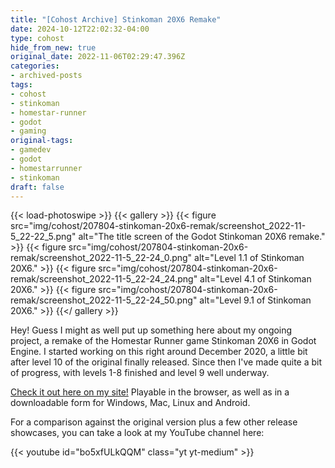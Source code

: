 ```yaml
---
title: "[Cohost Archive] Stinkoman 20X6 Remake"
date: 2024-10-12T22:02:32-04:00
type: cohost
hide_from_new: true
original_date: 2022-11-06T02:29:47.396Z
categories:
- archived-posts
tags:
- cohost
- stinkoman
- homestar-runner
- godot
- gaming
original-tags:
- gamedev
- godot
- homestarrunner
- stinkoman
draft: false
---
```


{{< load-photoswipe >}}
{{< gallery >}}
    {{< figure
        src="img/cohost/207804-stinkoman-20x6-remak/screenshot_2022-11-5_22-22_5.png"
        alt="The title screen of the Godot Stinkoman 20X6 remake."
    >}}
    {{< figure
        src="img/cohost/207804-stinkoman-20x6-remak/screenshot_2022-11-5_22-24_0.png"
        alt="Level 1.1 of Stinkoman 20X6."
    >}}
    {{< figure
        src="img/cohost/207804-stinkoman-20x6-remak/screenshot_2022-11-5_22-24_24.png"
        alt="Level 4.1 of Stinkoman 20X6."
    >}}
    {{< figure
        src="img/cohost/207804-stinkoman-20x6-remak/screenshot_2022-11-5_22-24_50.png"
        alt="Level 9.1 of Stinkoman 20X6."
    >}}
{{</ gallery >}}

Hey! Guess I might as well put up something here about my ongoing project, a remake of the Homestar Runner game Stinkoman 20X6 in Godot Engine. I started working on this right around December 2020, a little bit after level 10 of the original finally released. Since then I've made quite a bit of progress, with levels 1-8 finished and level 9 well underway.

[Check it out here on my site!](https://ratheronfire.com/stinkoman/) Playable in the browser, as well as in a downloadable form for Windows, Mac, Linux and Android.

For a comparison against the original version plus a few other release showcases, you can take a look at my YouTube channel here:

{{< youtube id="bo5xfULkQQM" class="yt yt-medium" >}}
